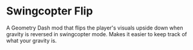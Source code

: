 # Swingcopter Flip
A Geometry Dash mod that flips the player's visuals upside down when gravity is reversed in swingcopter mode. Makes it easier to keep track of what your gravity is.

